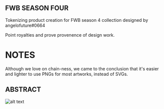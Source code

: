 ## FWB SEASON FOUR
Tokenizing product creation for FWB season 4 collection designed by angelofuture#0664

Point royalties and prove provenence of design work.

# NOTES
Although we love on chain-ness, we came to the conclusion that it's easier and lighter to use PNGs for most artworks, instead of SVGs.

## ABSTRACT 
![alt text](https://github.com/techspecc/FWB-SEASON-4/blob/master/Visuals/SPLIT_CONTRACT_VISUALS.png?raw=true)
